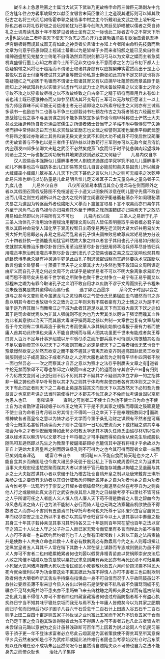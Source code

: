 <!-- { "loadSidebar": true } -->
　　嵗辛未上急思熊罴之士属当大试天下武举乃更故格申命再三俾臣元璐副左中允臣方逢年往咨方畧事竣録文以献臣宜缀言末简臣惟论士之道观其遭际则可以知其致归古之名将三代而后如衞霍李郭之徒皆事中材之主今忻戴明圣文武之徳上凌轩姬一际也古者以将礼驭将极之设坛推轮犹为已事今创陈九宾廷见胪唱被以儒者之荣自诗礼之士诵周读孔数十年不敢梦见者诸士坐有之又一际也此二际者古今之不常天下所大也故以此二者呼振天下使天下负志之杰心开力出蓬勃蠭涌虽复欧冶击囊昆吾捧炉穷煅极铸而规其成器无有如此之神灵者矣且诸士亦知上今者所由命科先技勇而后文章为何意乎臣愚仰窥上视诸士綦重以为是皆举于乡而来者铅觚之能已见矣自往者缙绅道盛慙见兠鍪文士倚笔不自得浩然弃而説剑稍习弓马以为文章之媒而主者急奬机谋盛循行墨上心知之故谓今士所不足非文也卒出不意而求之艺力当令初下都人士窃疑裘带之风将诎于超距而不谓诸士取诸其身顾有以应握槊伸钩霍然而出于是上心甚悦以五百士付臣等使试其文辞臣等既受命私意士蹶张如此其所不足又非武也将亦窃疑翘扛之气必困于毛锥而不谓诸士取诸其胷又有以应摛华吐蕴蔚然而章盖臣于是而知上之神武知兵也以实徴才以虚作气以武力士之所未备故猝乘之以文事士之所必守故不攻之以猝乘故尽得之以不攻故终致之自古帝王之精于韬符而善用兵未有如上者也诸士既已感激神奋而又仰参至精法其环变苟行三军可以无敌故臣愿诸士一以上指为师臣寡昧不闻军旅无可益诸士者无已请即谂之以所素守经生之义则亦有三诫焉多读书一也励志节二也善与不争三也郤縠诗书杜预左传古之为将者皆右六经而左军志战陈征伐之事不与圣贤谋之则不能多算故宜多读书也今赐甲科称进士俨然士大夫矣龙云始逢矜矫自贵旁涂曲窦儒生之所谨者诸士皆当守之羊祜不附中朝傅爕宁失通侯而拒中常侍赵忠曰吾岂私求赏哉故宜励志也文武之权譬则其衡也曩承平抑武武堕今将昻之衡过亦殆诸士其务和衷无戾文吏文武不和则大功不成且不可使后世议蔺廉优劣故宜善与不争也以是三者传于韬钤益以计数苟行三军则亦可以无敌今嵗且洊饥内盗窃发四郊多垒卿大夫耻之武臣不必然矣虎燕飞食而绊于时平徒悲髀肉起望堠烽则诸士之又一际也报主树功既有其地果欲致则必致之又何疑乎
　　儿易内仪自序
　　汉人説易舌本强撅似儿彊解事者宋人剔梳求通遂成学究学究不如儿儿彊解事不如儿不解事也古今謡防多出儿口即易寄灵任儿自言必能前知矣夫易固贵儿所以藏身大藏藏巫小藏藏儿筮亦圣人儿天下也天下甚危之言以为儿为之则可无祻屯之次乾坤此易告难也继屯以防防童是儿此易明言惟儿足支难耳子云太元童乌共之童乌者子云九嵗儿也
　　儿易外仪自序
　　凡仪所设皆易本情当其会心觉龙马在侧而顾外之者以其假图召策假版陈图不免枝游近于小道又以图象所涉意在明儿墨守先儒不敢自出而儿得之则生戏谑所以外之也内之视外譬立闺寝观乎衢巷衢巷荡杂不如闺寝秘清夫易之为道固为转逐而外者也隂阳大义移而卜筮筮言取易卜言不取易而亦曰易尔其外至于风角鸟占青乌禄命亦归易焉其外至于博奕之戏范围错综亦归易焉天下之敢防用易如此然即以为非易所有又不可也
　　儿易内仪以説
　　三圣人之易断于孔子三圣人治体孔子治用治体握规治用握矩文周以前人皆任质明量取乎易者概必君子故贵以其圆神命易使人知化至于衰周权智日出苟使易两在迁流则大贤大奸共用易矣大贤大奸共用易即必有非易之易起而乱易者孔子惧夫圆神败易故尊典常矩易使方分设六十四者卦执一徳循能责用犹官畔然故大象之曰以者言乎其用也孔子用易如丹制汞使就财实用豫治乐豫尽卦皆归乐用革治厯革尽卦皆归厯用师萃治兵师萃尽卦皆归兵用噬贲丰旅治刑法噬贲丰旅尽卦皆归刑法孔子之使易也器之易之应之犹响也观其周综卦徳博串彖爻疑有神灵通乎梦见此由孔子制思微密诚察而其辞体要执术驭蹊断以数言包囊全卦譬晷一寸箝摄千里夫子之文章其才大力多然也我不敢知曰文周所谋定由斯义而自孔子用之何必文周不为此谋乎是故学易者不可以不明大象离象求易即力竭而思不得尽矣夫易者千世学者之所聚争也聚千世之材争立一易宁有正易乎而又以抵程朱之巇为有罪今取诸孔子之义明不敢自用才以庶防不谬于文周而挟孔子令程朱程朱俛首矣是故其道得明而易行也
　　选丁卯江西墨序
　　系今文于时固以变之道与之矣今文变则愈今虽邀龙马之灵役典坟之气使仓氏兄弟屈曲虫鸟错然而书之亦愈以明其今者已也故极今文之致为之三年则未有不腐者豪有力之士愧之以为是不可循于是乃弃其衡斗而舞帝江之干戚为此者其道足以乱天下而其器大毒天下饮之适如耳于是司命者忧焉以为非其人强魄则不能为也乃大索其类以厉诛于强梁而镵其血性为此者其意欲以治天下而其器大毒嗟乎操两毒之器以共制一文章世岂复有文章哉故吾于今文则有二惧焉毒造于豪有力者而使庸人承其祸此始惧也毒报于豪有力者而使庸人首其功此终惧也夫庸人不能自救祸而与庸人图其功虽更千世未有能成者矣王尊曰贾人百万不足与计事罗绍威以牙军骄尽杀之而所部兵羸不可恃则大悔恨植其名而不足以着物贵其体以犯天下之不服则其叛之必速是使天下之二毒者相伐无艺也吾于豫章憬然欲变之矣然吾欲变之而不敢不握其才管夷吾欲变齐则握高国赵武灵王欲变骑服则握公子成高国公子成者齐赵之人之所大服也故吾为之制奇平华朴四网者不脱一面也然吾必一一吹之而察其才自吾之意以为察才之法存乎别赝夫文章之有道者牛蛇无禁而黎邱不可尊也黎邱之穴破而四者之才乃始退而各守其宫子产曰有归则不为厉故文变则可归也归则不厉不厉则其才不疑其才不疑则其体立才非一的之招体非一鞴之铸也奇平华朴苟皆以其才为之则其于体均有矣使四者各有其体则文之体正天下有此四正者则天下之二毒者止矣是故锓其文而告天下以其故然天下必知吾为豫章言之也京房考课之法当时第使得行之本郡夫不忧其身之不免而忧考课世固以京房为愚人也已
　　南雍课序
　　雍制之可尚者二不使士自为功不使士自为命也不使士自为功者勤钟谨铎规蛾子以帝王之物天下于是不贵其家之缦弦而尊国之鼓箧夏楚不使士自为命者日考月较以穷其情士不得鸣一日之幸天下于是奉理叛数祠才而疏福神故昔者高皇帝之意以为铸才必于太学而今罣于桑孔治财之谋顾有不然者是可痛也今士既策名甚骄其诵读而天子则不之信即一日功见誉流而天下或终疑之谓其幸与福会为今之才者惝怳而难恃如此苟必归教太学还其本铸久任师氏由诚尽材切以性命湛以经术实以榦济华以文章不出十年将相之才可手掬而得矣自余从侯先生后咸股执随鸣叩互遁然即以先生之为教至于疲鑪竭薪顾亦岂能信其中遂有将相才乎余故以为非自上更始大复高皇帝之制而厉诛桑孔则不可得为之也今其可得而观者文章一端而已矣刻南雍课选
　　翊富仓书自序
　　或问耻曰人不能自食而倚天耻也乡之人不能自食其乡而倚国耻也今嵗大祲民多死徙于是公私上下皆以成周委积之义为当求其当事大夫规宏经逺悐然聚而谋其大者以求储于官元璐茧存城曲以拘墟之见退而与其乡之士大夫娖然谋其小者以求储于社乃稽古社仓自隋开皇之制以及唐宋戴胄王琪所条参之伍之要皆有未协者以其资计威教悉仰朝廷盖非乡之自为功者也乡之自为功者古今惟考亭一法观所行于崇安之开耀乡者纲综粲然化裁道尽矣然在考亭自为之则良他人行之或敝继此真文忠行之武安亦良其后人踵为之日益敝考亭不曰里社不皆可任之人乎所谓可任之人者能人义人慎人信人廉人天下苟不得是数者之人昔之碧血今为冷风悲哉法之倚人行也为法不能制人必行而倚人耻也元璐之法察鞬首机欲使虽不得数者之人而亦可不害则有五道焉曰托卑托卑者何也夫托尊于官即废兴由官官虽贤三年而权尽崇安之法之所以不复者亦以其后举仓归官耳今以土人世其事以中夀量之极其身三十年其子若孙亲见其事习其所持各又三十年是则百年常在望也百年之法以官守之须三十人以土人守之父子孙三人而已家无繁令而安里有多言而惮此为虽不得能人亦可不害者一也曰居约居约者何也千人之聚有田者常数十人若以王戴之法亩责输升是使数十人共执仓命也此数十人者必有数鸺焉必有数蟊焉今约之五人则尊俎揖让定纵堂皇者五人耳其千人常在堦下其数十人常在壁上谋静而专志咸则鋭此为虽不得义人亦可不害者二也曰絶累絶累者何也刘晏以假贷非福青苗直以贷祸即崇安良法后人败之拘催不堪咸以咎贷是故以粟贷民求息则粟有再死民亦有再死民顽不时归粟粟小死嵗大饥问诸鸠殣粟大死以法治民顽民小死春散秋敛五六月间价踊求粟不得民大死今就籴徴利以平为功金粟迭处不离其据此为虽不得慎人亦可不害者三也曰制欺制欺者何也大嚼者咋断其舌左手持鍖右指愓血一身不可自信而况于人乎故鸣鼓虽公不救往过要鼎虽薄不形来愆今质入谷出以钟易石是使受者不私私者不负骥驽同枥不见骥亦不见驽夷跖并防不患夷亦不患跖蚨飞来去倚枕聴之周郑交质之谋而有邃古结绳之化此为虽不得信人亦可不害者四也曰藏富藏富者何也过府而防指者希不有盗心执炙终日宁当不知其味乎寝处京坻而我无与焉不及十年庸人皆倦矣今以为其家之肥期而归子旬而归母后乃尽子囷子凡谷六千石受息千二百石计上田嵗入谷五石千二百石则凖上田二百四十亩是则五家子孙世世之业也富此五家而千家乃不饥食五家于仓而仓乃足千家之食自抱其珠谁得脱者此为虽不得廉人亦可不害者五也凡此五者皆古所未尝谋自元璐以意创为之妄计虽甚浅疎断可百年而上因着为説以谂同人今饥民习赈等于骄子更一年不登诛求富者必立尽此云翊富是为富者策救使不得贫耳至所寓意保甲乡兵云然者安知是仓不为武库耶或疑此法终难行者固也当考亭始议社仓时吕东莱规以任所难任恐不成功朱吕且然何况今日虽然请自隗始夫众不可倚也自为之法不能身先之而倚众耻也
　　治社八子集序
